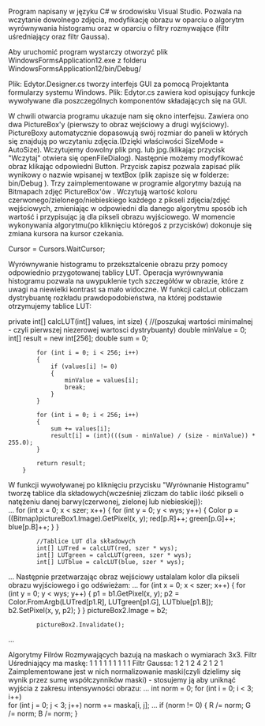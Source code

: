 Program napisany w języku C# w środowisku Visual Studio. Pozwala na wczytanie dowolnego zdjęcia, modyfikację obrazu w oparciu o algorytm wyrównywania histogramu oraz w oparciu o filtry rozmywające
(filtr uśredniający oraz filtr Gaussa).

Aby uruchomić program wystarczy otworzyć plik WindowsFormsApplication12.exe z folderu WindowsFormsApplication12/bin/Debug/

Plik: Edytor.Designer.cs tworzy interfejs GUI za pomocą Projektanta formularzy systemu Windows. Plik: Edytor.cs zawiera kod opisujący funkcje wywoływane dla poszczególnych komponentów składających się na GUI.

W chwili otwarcia programu ukazuje nam się okno interfejsu. Zawiera ono dwa PictureBox'y (pierwszy to obraz wejściowy a drugi wyjściowy). PictureBoxy automatycznie dopasowują swój rozmiar do paneli w których się znajdują po wczytaniu zdjęcia.(Dzięki właściwości SizeMode = AutoSize).
Wczytujemy dowolny plik png. lub jpg.(klikając przycisk "Wczytaj" otwiera się openFileDialog). Następnie możemy modyfikować obraz klikając odpowiedni Button. 
Przycisk zapisz pozwala zapisać plik wynikowy o nazwie wpisanej w textBox (plik zapisze się w folderze: bin/Debug ).
Trzy zaimplementowane w programie algorytmy bazują na Bitmapach zdjęć PictureBox'ów . Wczytują wartość koloru czerwonego/zielonego/niebieskiego każdego z pikseli zdjęcia/zdjęć wejściowych, zmieniając w odpowiedni dla danego algorytmu sposób ich wartość i przypisując ją dla pikseli obrazu wyjściowego.
W momencie wykonywania algorytmu(po kliknięciu któregoś z przycisków) dokonuje się zmiana kursora na kursor czekania.

Cursor = Cursors.WaitCursor;

Wyrównywanie histogramu to przeksztalcenie obrazu przy pomocy odpowiednio przygotowanej tablicy LUT. Operacja wyrównywania histogramu pozwala na uwypuklenie tych szczegółów w obrazie, które z uwagi na niewielki kontrast sa mało widoczne.
W funkcji calcLut obliczam dystrybuantę rozkładu prawdopodobieństwa, na której podstawie otrzymujemy tablice LUT:
   
   private int[] calcLUT(int[] values, int size)
        {
            //(poszukaj wartości minimalnej - czyli pierwszej niezerowej wartosci dystrybuanty)
            double minValue = 0;
            int[] result = new int[256];
            double sum = 0;

            for (int i = 0; i < 256; i++)
            {
                if (values[i] != 0)
                {
                    minValue = values[i];
                    break;
                }
            }

            for (int i = 0; i < 256; i++)
            {
                sum += values[i];
                result[i] = (int)(((sum - minValue) / (size - minValue)) * 255.0);
            }

            return result;
        }
        
W funkcji wywoływanej po kliknięciu przycisku "Wyrównanie Histogramu" tworzę tablice dla składowych(wcześniej zliczam do tablic ilość pikseli o natężeniu danej barwy(czerwonej, zielonej lub niebieskiej)):     
 ...
             for (int x = 0; x < szer; x++)
            {
                for (int y = 0; y < wys; y++)
                {
                    Color p = ((Bitmap)pictureBox1.Image).GetPixel(x, y);
                    red[p.R]++;
                    green[p.G]++;
                    blue[p.B]++;
                }
            }

            //Tablice LUT dla składowych
            int[] LUTred = calcLUT(red, szer * wys);
            int[] LUTgreen = calcLUT(green, szer * wys);
            int[] LUTblue = calcLUT(blue, szer * wys);
...
Następnie przetwarzając obraz wejściowy ustalalam kolor dla pikseli obrazu wyjściowego i go odświeżam:
...
            for (int x = 0; x < szer; x++)
            {
                for (int y = 0; y < wys; y++)
                {
                    p1 = b1.GetPixel(x, y);
                    p2 = Color.FromArgb(LUTred[p1.R], LUTgreen[p1.G], LUTblue[p1.B]);
                    b2.SetPixel(x, y, p2);
                }
            }
            pictureBox2.Image = b2;
            
            pictureBox2.Invalidate();
...

Algorytmy Filrów Rozmywających bazują na maskach o wymiarach 3x3. 
Filtr Uśredniający ma maskę:
1 1 1
1 1 1
1 1 1
Filtr Gaussa:
1 2 1 
2 4 2
1 2 1
Zaimplementowane jest w nich normalizowanie maski(czyli dzielimy się wynik przez sumę współczynników maski) - stosujemy ją aby uniknąć wyjścia z zakresu intensywności obrazu:
...
int norm = 0;
            for (int i = 0; i < 3; i++)    
                for (int j = 0; j < 3; j++)
                    norm += maska[i, j];
...
                  if (norm != 0)
                    {
                        R /= norm;
                        G /= norm;
                        B /= norm;
                    }
                    
